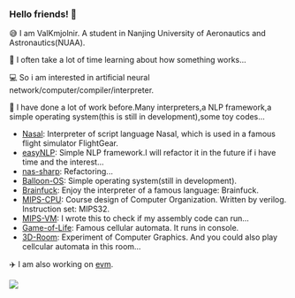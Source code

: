 ### Hello friends! :wave:

<!--
**ValKmjolnir/ValKmjolnir** is a ✨ _special_ ✨ repository because its `README.md` (this file) appears on your GitHub profile.

Here are some ideas to get you started:

- 🔭 I’m currently working on ...
- 🌱 I’m currently learning ...
- 👯 I’m looking to collaborate on ...
- 🤔 I’m looking for help with ...
- 💬 Ask me about ...
- 📫 How to reach me: ...
- 😄 Pronouns: ...
- ⚡ Fun fact: ...
-->

:sweat_smile: I am ValKmjolnir. A student in Nanjing University of Aeronautics and Astronautics(NUAA).

:star2: I often take a lot of time learning about how something works...

:computer: So i am interested in artificial neural network/computer/compiler/interpreter.

:rocket: I have done a lot of work before.Many interpreters,a NLP framework,a simple operating system(this is still in development),some toy codes...

- [Nasal](https://github.com/ValKmjolnir/Nasal-Interpreter): Interpreter of script language Nasal, which is used in a famous flight simulator FlightGear.
- [easyNLP](https://github.com/ValKmjolnir/easyNLP): Simple NLP framework.I will refactor it in the future if i have time and the interest...
- [nas-sharp](https://github.com/ValKmjolnir/nas-sharp): Refactoring...
- [Balloon-OS](https://github.com/ValKmjolnir/Balloon-OS): Simple operating system(still in development).
- [Brainfuck](https://github.com/ValKmjolnir/Brainfuck-interpreter): Enjoy the interpreter of a famous language: Brainfuck.
- [MIPS-CPU](https://github.com/ValKmjolnir/MIPS-CPU): Course design of Computer Organization. Written by verilog. Instruction set: MIPS32.
- [MIPS-VM](https://github.com/ValKmjolnir/MIPS-virtual-machine): I wrote this to check if my assembly code can run...
- [Game-of-Life](https://github.com/ValKmjolnir/Game-of-Life): Famous cellular automata. It runs in console.
- [3D-Room](https://github.com/ValKmjolnir/3D-Room): Experiment of Computer Graphics. And you could also play cellcular automata in this room...

:airplane: I am also working on [evm](https://github.com/scriptiot/evm).

<img src="https://github-readme-stats.vercel.app/api?username=ValKmjolnir&show_icons=true&count_private=true&theme=radical" />
